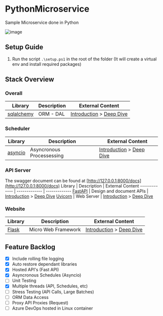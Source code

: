 # PythonMicroservice
Sample Microservice done in Python

![image](https://user-images.githubusercontent.com/2478826/192550186-33d45858-6f77-44ee-9fb1-0b0941e5b188.png)

## Setup Guide
1. Run the script `.\setup.ps1` in the root of the folder (It will create a virtual env and install required packages)

## Stack Overview

### Overall
Library  | Description | External Content
------------- | ------------- | -------------
[sqlalchemy]() | ORM - DAL | [Introduction]() > [Deep Dive]()

### Scheduler
Library  | Description | External Content
------------- | ------------- | -------------
[asyncio]() | Asyncronous Processessing | [Introduction]() > [Deep Dive]()

### API Server
The swagger document can be found at [http://127.0.0.1:8000/docs](http://127.0.0.1:8000/docs)
Library  | Description | External Content
------------- | ------------- | -------------
[FastAPI](https://fastapi.tiangolo.com) | Design and document APIs | [Introduction](https://blog.devgenius.io/brief-introduction-to-fastapi-d6f25793b11a) > [Deep Dive]()
[Uvicorn](https://www.uvicorn.org/) | Web Server | [Introduction]() > [Deep Dive]()

### Website
Library  | Description | External Content
------------- | ------------- | -------------
[Flask](https://flask.palletsprojects.com/en/2.2.x/) | Micro Web Framework | [Introduction]() > [Deep Dive]()

## Feature Backlog
- [x] Include rolling file logging
- [x] Auto restore dependant libraries
- [x] Hosted API's (Fast API)
- [x] Asyncronous Schedules (Asyncio)
- [ ] Unit Testing
- [x] Multiple threads (API, Schedules, etc)
- [ ] Stress Testing (API Calls, Large Batches)
- [ ] ORM Data Access
- [ ] Proxy API Proxies (Request)
- [ ] Azure DevOps hosted in Linux container
